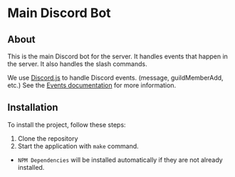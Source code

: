 # Main Discord Bot

## About

This is the main Discord bot for the server. It handles events that happen in the server. It also handles the slash commands.

We use [Discord.js](https://discord.js.org/#/) to handle Discord events. (message, guildMemberAdd, etc.) See the [Events documentation](https://discord.js.org/docs/packages/discord.js/main/Client:Class#applicationCommandPermissionsUpdate) for more information.

## Installation

To install the project, follow these steps:

1. Clone the repository
2. Start the application with `make` command.
  * `NPM Dependencies` will be installed automatically if they are not already installed.
